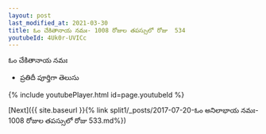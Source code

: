 ```yaml
---
layout: post
last_modified_at: 2021-03-30
title: ఓం చేకితానాయ నమః- 1008 రోజుల తపస్సులో రోజు  534
youtubeId: 4Uk0r-UVICc
---
```

 
 
 ఓం చేకితానాయ నమః  
 
 - ప్రతిదీ పూర్తిగా తెలుసు 
 
  
 
  
 
 
 
 
 
 


{% include youtubePlayer.html id=page.youtubeId %}
 
[Next]({{ site.baseurl }}{% link  split1/_posts/2017-07-20-ఓం అనిలాభాయ నమః- 1008 రోజుల తపస్సులో రోజు  533.md%})
 
